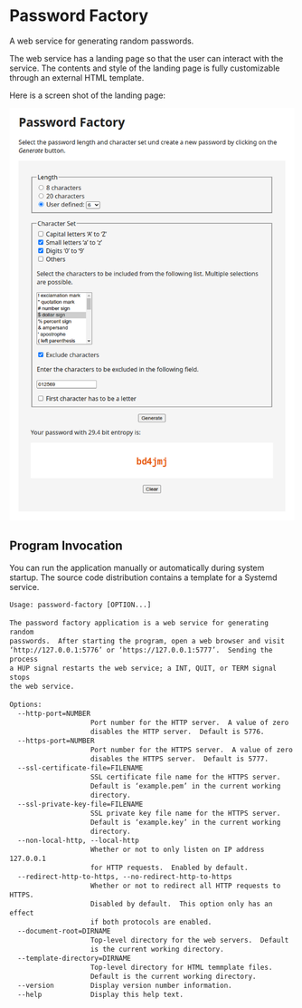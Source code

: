 # Password Factory

A web service for generating random passwords.

The web service has a landing page so that the user can interact
with the service.  The contents and style of the landing page is
fully customizable through an external HTML template.

Here is a screen shot of the landing page:

![Password Factory Web Service](images/Password_Factory_Web_Service.png)


## Program Invocation

You can run the application manually or automatically during system
startup.  The source code distribution contains a template for a
Systemd service.


	Usage: password-factory [OPTION...]
	
	The password factory application is a web service for generating random
	passwords.  After starting the program, open a web browser and visit
	‘http://127.0.0.1:5776’ or ‘https://127.0.0.1:5777’.  Sending the process
	a HUP signal restarts the web service; a INT, QUIT, or TERM signal stops
	the web service.
	
	Options:
	  --http-port=NUMBER
	                    Port number for the HTTP server.  A value of zero
	                    disables the HTTP server.  Default is 5776.
	  --https-port=NUMBER
	                    Port number for the HTTPS server.  A value of zero
	                    disables the HTTPS server.  Default is 5777.
	  --ssl-certificate-file=FILENAME
	                    SSL certificate file name for the HTTPS server.
	                    Default is ‘example.pem’ in the current working
	                    directory.
	  --ssl-private-key-file=FILENAME
	                    SSL private key file name for the HTTPS server.
	                    Default is ‘example.key’ in the current working
	                    directory.
	  --non-local-http, --local-http
	                    Whether or not to only listen on IP address 127.0.0.1
	                    for HTTP requests.  Enabled by default.
	  --redirect-http-to-https, --no-redirect-http-to-https
	                    Whether or not to redirect all HTTP requests to HTTPS.
	                    Disabled by default.  This option only has an effect
	                    if both protocols are enabled.
	  --document-root=DIRNAME
	                    Top-level directory for the web servers.  Default
	                    is the current working directory.
	  --template-directory=DIRNAME
	                    Top-level directory for HTML temmplate files.
	                    Default is the current working directory.
	  --version         Display version number information.
	  --help            Display this help text.
